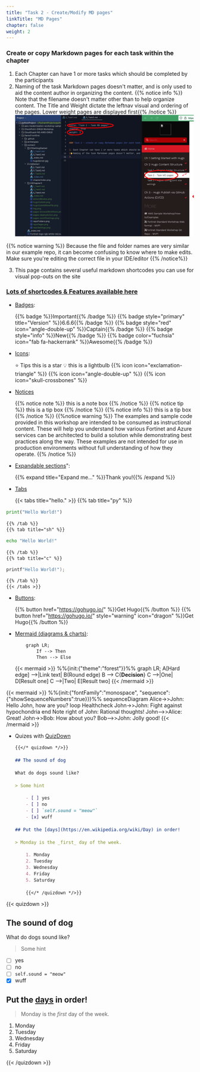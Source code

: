 ```yaml
---
title: "Task 2 - Create/Modify MD pages"
linkTitle: "MD Pages"
chapter: false
weight: 2
---
```


### Create or copy Markdown pages for each task within the chapter 

1. Each Chapter can have 1 or more tasks which should be completed by the participants 
2. Naming of the task Markdown pages doesn't matter, and is only used to aid the content author in organizing the content.
    {{% notice info %}} Note that the filename doesn't matter other than to help organize content.  The Title and Weight dictate the leftnav visual and ordering of the pages.  Lower weight pages are displayed first{{% /notice %}}
    ![taskPage](taskPage.png)


{{% notice warning %}} Because the file and folder names are very similar in our example repo, it can become confusing to know where to make edits.  Make sure you're editing the correct file in your IDE/editor {{% /notice%}}

3. This page contains several useful markdown shortcodes you can use for visual pop-outs on the site

###  [Lots of shortcodes & Features available here](https://mcshelby.github.io/hugo-theme-relearn/shortcodes/index.html)

- [Badges](https://mcshelby.github.io/hugo-theme-relearn/shortcodes/badge/index.html): 

    {{% badge %}}Important{{% /badge %}}
    {{% badge style="primary" title="Version" %}}6.6.6{{% /badge %}}
    {{% badge style="red" icon="angle-double-up" %}}Captain{{% /badge %}}
    {{% badge style="info" %}}New{{% /badge %}}
    {{% badge color="fuchsia" icon="fab fa-hackerrank" %}}Awesome{{% /badge %}}

- [Icons](https://mcshelby.github.io/hugo-theme-relearn/shortcodes/icon/index.html):

    :star: Tips this is a star
    :bulb: this is a lightbulb
    {{% icon icon="exclamation-triangle" %}}
    {{% icon icon="angle-double-up" %}}
    {{% icon icon="skull-crossbones" %}}

- [Notices](https://mcshelby.github.io/hugo-theme-relearn/shortcodes/notice/index.html)

    {{% notice note %}} this is a note box {{% /notice %}}
    {{% notice tip %}} this is a tip box {{% /notice %}}
    {{% notice info %}} this is a tip box {{% /notice %}}
    {{%notice warning %}} The examples and sample code provided in this workshop are intended to be consumed as instructional content. These will help you understand how various Fortinet and Azure services can be architected to build a solution while demonstrating best practices along the way. These examples are not intended for use in production environments without full understanding of how they operate. {{% /notice %}}

- [Expandable sections](https://mcshelby.github.io/hugo-theme-relearn/shortcodes/expand/index.html)":

    {{% expand title="Expand me..." %}}Thank you!{{% /expand %}}

- [Tabs](https://mcshelby.github.io/hugo-theme-relearn/shortcodes/tabs/index.html)
    
    {{< tabs title="hello." >}}
    {{% tab title="py" %}}

```python
print("Hello World!")
```

    {{% /tab %}}
    {{% tab title="sh" %}}
```bash
echo "Hello World!"
```
    {{% /tab %}}
    {{% tab title="c" %}}
```c
printf"Hello World!");
```
    {{% /tab %}}
    {{< /tabs >}}

- [Buttons](https://mcshelby.github.io/hugo-theme-relearn/shortcodes/button/index.html):

    {{% button href="https://gohugo.io/" %}}Get Hugo{{% /button %}}
    {{% button href="https://gohugo.io/" style="warning" icon="dragon" %}}Get Hugo{{% /button %}}

- [Mermaid (diagrams & charts)](https://mcshelby.github.io/hugo-theme-relearn/shortcodes/mermaid/index.html):

    ```mermaid { align="center" zoom="true" }
        graph LR;
            If --> Then
            Then --> Else
    ```

    {{< mermaid >}}
%%{init:{"theme":"forest"}}%%
graph LR;
    A[Hard edge] -->|Link text| B(Round edge)
    B --> C{<strong>Decision</strong>}
    C -->|One| D[Result one]
    C -->|Two| E[Result two]
{{< /mermaid >}}


{{< mermaid >}}
%%{init:{"fontFamily":"monospace", "sequence":{"showSequenceNumbers":true}}}%%
sequenceDiagram
    Alice->>John: Hello John, how are you?
    loop Healthcheck
        John->>John: Fight against hypochondria
    end
    Note right of John: Rational thoughts!
    John-->>Alice: Great!
    John->>Bob: How about you?
    Bob-->>John: Jolly good!
{{< /mermaid >}}

- Quizes with [QuizDown](https://github.com/bonartm/hugo-quiz)

    ```markdown
    {{</* quizdown */>}}
    
    ## The sound of dog
    
    What do dogs sound like?
    
    > Some hint
    
        - [ ] yes
        - [ ] no
        - [ ] `self.sound = "meow"`
        - [x] wuff
    
    ## Put the [days](https://en.wikipedia.org/wiki/Day) in order!
    
    > Monday is the _first_ day of the week.
    
        1. Monday
        2. Tuesday
        3. Wednesday
        4. Friday
        5. Saturday
        
        {{</* /quizdown */>}}
    ```

{{< quizdown >}}

## The sound of dog

What do dogs sound like?

> Some hint

- [ ] yes
- [ ] no
- [ ] `self.sound = "meow"`
- [x] wuff

## Put the [days](https://en.wikipedia.org/wiki/Day) in order!

> Monday is the _first_ day of the week.

1. Monday
2. Tuesday
3. Wednesday
4. Friday
5. Saturday

{{< /quizdown >}}
